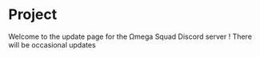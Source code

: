 # Project
Welcome to the update page for the Ωmega Squad Discord server !
    There will be occasional updates
